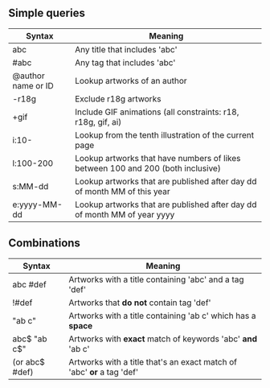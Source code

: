 ## Simple queries

| Syntax             | Meaning                                                                         |
|--------------------|---------------------------------------------------------------------------------|
| abc                | Any title that includes 'abc'                                                   |
| #abc               | Any tag that includes 'abc'                                                     |
| @author name or ID | Lookup artworks of an author                                                    |
| -r18g              | Exclude r18g artworks                                                           |
| +gif               | Include GIF animations (all constraints: r18, r18g, gif, ai)                    |
| i:10-              | Lookup from the tenth illustration of the current page                          |
| l:100-200          | Lookup artworks that have numbers of likes between 100 and 200 (both inclusive) |
| s:MM-dd            | Lookup artworks that are published after day dd of month MM of this year        |
| e:yyyy-MM-dd       | Lookup artworks that are published after day dd of month MM of year yyyy        |

## Combinations

| Syntax         | Meaning                                                                 |
|----------------|-------------------------------------------------------------------------|
| abc #def       | Artworks with a title containing 'abc' and a tag 'def'                  |
| !#def          | Artworks that **do not** contain tag 'def'                              |
| "ab c"         | Artworks with a title containing 'ab c' which has a **space**           |
| abc$ "ab c$"   | Artworks with **exact** match of keywords 'abc' **and** 'ab c'          |
| (or abc$ #def) | Artworks with a title that's an exact match of 'abc' **or** a tag 'def' |
